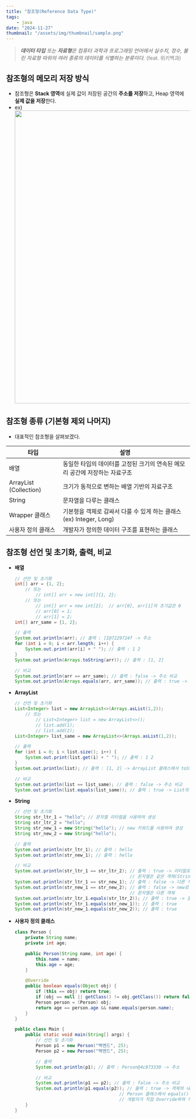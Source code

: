 ```yaml
---
title: "참조형(Reference Data Type)"
tags:
    - java
date: "2024-11-27"
thumbnail: "/assets/img/thumbnail/sample.png"
---
```

> ***데이터 타입** 또는 **자료형**은 컴퓨터 과학과 프로그래밍 언어에서 실수치, 정수, 불린 자료형 따위의 여러 종류의 데이터를 식별하는 분류이다.* <span style="color:gray">(feat. 위키백과)</span>

## 참조형의 메모리 저장 방식
- 참조형은 **Stack 영역**에 실제 값이 저장된 공간의 **주소를 저장**하고, Heap 영역에 **실제 값을 저장**한다.
- ex)
    <img src="https://github.com/user-attachments/assets/2357806b-a367-4b09-b6e3-d3e3d321b9a7" style="width:800px;" />


## 참조형 종류 (기본형 제외 나머지)
- 대표적인 참조형을 살펴보겠다.

|타입|설명|
|---|---|
|배열|동일한 타입의 데이터를 고정된 크기의 연속된 메모리 공간에 저장하는 자료구조|
|ArrayList (Collection)|크기가 동적으로 변하는 배열 기반의 자료구조|
|String|문자열을 다루는 클래스|
|Wrapper 클래스|기본형을 객체로 감싸서 다룰 수 있게 하는 클래스 (ex) Integer, Long)|
|사용자 정의 클래스|개발자가 정의한 데이터 구조를 표현하는 클래스|

## 참조형 선언 및 초기화, 출력, 비교
- **배열**
    ```java
    // 선언 및 초기화
    int[] arr = {1, 2};
        // 또는
            // int[] arr = new int[]{1, 2};
        // 또는
            // int[] arr = new int[2];  // arr[0], arr[1]의 초기값은 0
            // arr[0] = 1;      
            // arr[1] = 2;
    int[] arr_same = {1, 2};

    // 출력
    System.out.println(arr); // 출력 : [I@7229724f -> 주소
    for (int i = 0; i < arr.length; i++) {
        System.out.print(arr[i] + " "); // 출력 : 1 2
    }
    System.out.println(Arrays.toString(arr)); // 출력 : [1, 2]

    // 비교
    System.out.println(arr == arr_same); // 출력 : false -> 주소 비교
    System.out.println(Arrays.equals(arr, arr_same)); // 출력 : true -> 배열의 내용 비교
    ```

- **ArrayList**
    ```java
    // 선언 및 초기화
    List<Integer> list = new ArrayList<>(Arrays.asList(1,2));
        // 또는
            // List<Integer> list = new ArrayList<>();
            // list.add(1);
            // list.add(2);
    List<Integer> list_same = new ArrayList<>(Arrays.asList(1,2));

    // 출력
    for (int i = 0; i < list.size(); i++) {
        System.out.print(list.get(i) + " "); // 출력 : 1 2
    }
    System.out.println(list); // 출력 : [1, 2] -> ArrayList 클래스에서 toString() 메서드가 Override돼있음

    // 비교
    System.out.println(list == list_same); // 출력 : false -> 주소 비교
    System.out.println(list.equals(list_same)); // 출력 : true -> List의 내용 비교
    ```

- **String**
    ```java
    // 선언 및 초기화
    String str_ltr_1 = "hello"; // 문자열 리터럴을 사용하여 생성
    String str_ltr_2 = "hello";
    String str_new_1 = new String("hello"); // new 키워드를 사용하여 생성
    String str_new_2 = new String("hello");

    // 출력
    System.out.println(str_ltr_1); // 출력 : hello
    System.out.println(str_new_1); // 출력 : hello

    // 비교
    System.out.println(str_ltr_1 == str_ltr_2); // 출력 : true -> 리터럴로 생성한 
                                                // 문자열은 같은 객체(String pool) -> 주소 비교
    System.out.println(str_ltr_1 == str_new_1); // 출력 : false -> 다른 객체
    System.out.println(str_new_1 == str_new_2); // 출력 : false -> new로 생성한 
                                                // 문자열은 다른 객체
    System.out.println(str_ltr_1.equals(str_ltr_2)); // 출력 : true -> 문자열의 내용 비교
    System.out.println(str_ltr_1.equals(str_new_1)); // 출력 : true
    System.out.println(str_new_1.equals(str_new_2)); // 출력 : true
    ```

- **사용자 정의 클래스**
    ```java
    class Person {
        private String name;
        private int age;

        public Person(String name, int age) {
            this.name = name;
            this.age = age;
        }

        @Override
        public boolean equals(Object obj) {
            if (this == obj) return true; 
            if (obj == null || getClass() != obj.getClass()) return false;
            Person person = (Person) obj; 
            return age == person.age && name.equals(person.name);
        }
    }

    public class Main {
        public static void main(String[] args) {
            // 선언 및 초기화
            Person p1 = new Person("백엔드", 25);
            Person p2 = new Person("백엔드", 25);

            // 출력
            System.out.println(p1); // 출력 : Person@4c873330 -> 주소

            // 비교
            System.out.println(p1 == p2); // 출력 : false -> 주소 비교
            System.out.println(p1.equals(p2)); // 출력 : true -> 객체의 내용 비교
                                            // Person 클래스에서 equals() 메서드를 
                                            // 개발자가 직접 Override하여 작성했음
        }
    }
    ```
